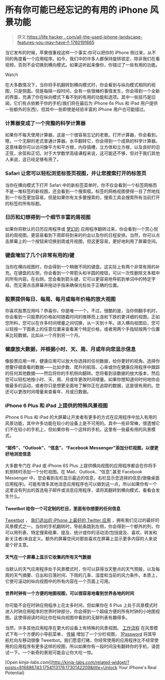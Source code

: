 # 所有你可能已经忘记的有用的 iPhone 风景功能

> 原文:[https://life hacker . com/all-the-used-iphone-landscape-features-you-may-have-f-1760191665](https://lifehacker.com/all-the-useful-iphone-landscape-features-you-may-have-f-1760191665)

当它发布的时候，苹果很重视这样一个事实:你可以把你的 iPhone 侧过来，从不同的角度看一个应用程序。如今，我们中的许多人都保持旋转锁定，除非我们在看视频，否则不会切换到横向模式。如果这听起来像你，你错过了一些有用的功能。

Watch

在大多数情况下，当你将手机翻转到横向模式时，你会看到与纵向模式相同的视图，只是侧面。但是每隔一段时间，会有一些很棒的事情发生，你会得到一个全新的界面，充满了你在纵向模式下看不到的有用的功能和选项。其中一些技巧是旧闻，它们有点依赖于你的手机(我们将在最后为 iPhone 6s Plus 和 iPad 用户提供一些额外的东西)，但其中一些即使是经验丰富的 iPhone 用户也可能错过。

### 计算器变成了一个完整的科学计算器

如果你不每天使用计算器，这是一个很容易忘记的老歌。打开计算器，你会看到，嗯，一个无聊的老式普通计算器。水平翻转它，你会得到一个成熟的科学计算器。这意味着你可以访问像平方和平方根，内存插槽，立方体和立方根，以及良好的旧正弦，余弦和正切。对于大学数学高级课程来说，这可能还不够，但对于我们其他人来说，这已经足够有用了。

### Safari 让您可以轻松浏览标签页视图，并让您搜索打开的标签页

当你在横向模式下打开 Safari 中的新标签菜单时，你不仅会看到一个标签网格而不是一堆标签的新视图，还会看到一个搜索框。标签的网格视图使得一目了然地找到一个标签更加容易，但是如果你有太多要搜索的，搜索工具会搜索所有当前打开的标签的所有标题。

### 日历和幻想得到一个细节丰富的周视图

如果你将默认的日历应用程序或 [梦幻的](https://flexibits.com/fantastical-iphone) 应用程序翻转过来，你会看到一个赏心悦目的周视图，更容易看到下周即将到来的约会以及你的日程安排。当然，你可以点击屏幕上的一个按钮来切换到周或月视图，但这更容易，更好地利用了屏幕空间。

### 键盘增加了几个(非常有用的)键

当你在横向视图时，你会得到一个稍微不同的键盘。这实际上有两个非常有用的补充。在键盘的左侧，你会看到一个带箭头和半圆的按钮，可以一次性删除文本框中的所有内容。在右侧，您会看到箭头键，它可以更容易地导航到单词中的特定字母，而无需点击屏幕并拖动手指来确保光标处于正确的位置。

### 股票提供每日、每周、每月或每年价格的放大视图

你喜欢股票应用吗？恭喜你，你是唯一一个。不过，很酷的是，当你侧翻手机时，你会看到一只股票的价格如何随着时间的推移而上涨和下跌的更详细的视图。正如您所料，您可以在许多时间增量之间切换，从一天到十年。进入横向视图后，您可以轻按一下图表上的任意位置来查看某个特定价格，或者用两个手指轻按两个位置来比较数据，比如从一个月到另一个月。

### 健康放大数据，并根据小时、天、周、月或年向您显示信息

像股票应用一样，健康应用可以放大你选择的任何数据，给你更好的视角。选择你想要仔细查看的数据——比如步数、爬升的航班、心率或你在健康应用程序中跟踪的任何其他数据——然后将你的手机侧向翻转。您将看到该数据的放大版本，然后您可以轻松地按小时、天、周、月或年更改时间增量。如果你想知道何时何地你会做最多的运动，或者你只是想更全面地了解你正在追踪的数据，这是很有用的。您还可以更改时间增量来查看年、月或日数据。

### iPhone 6 Plus 和 iPad 上提供的特殊风景视图

iPhone 6 Plus 和 iPad 的大屏幕让开发者有更多的方式在应用程序中加入有用的风景功能，其中许多功能在较小的设备上是不可用的。其中一些非常棒，很遗憾它们不在较小的手机上，但如果你有一个这样的手机，这里有一些最有用的风景模式。

#### “邮件”、“Outlook”、“信息”、“Facebook Messenger”添加分栏视图，以便更好地浏览信息

大多数专门在 iPad 或 iPhone 6S Plus 上提供横向视图的应用程序都会在你将手机侧转时添加一个分栏视图。在 Mail、Outlook、“信息”,甚至 Facebook Messenger 中，您会看到左栏显示最近的信息，右栏显示您选择的信息(很像桌面应用程序)。可能有很多其他消息应用程序也可以做到这一点，所以如果你有一个这里没有列出的首选电子邮件或消息应用程序，请将其翻转到横向模式，看看会发生什么。

#### Tweetbot 给你一个可定制的栏目，里面有你想要的任何信息

[Tweetbot](http://tapbots.com/tweetbot/) ， [我们选出的 iPhone 上最好的 Twitter 应用](https://lifehacker.com/the-best-twitter-client-for-iphone-5809798) ，拥有我们见过的最好的风景模式之一。当你的手机翻转时，导航条跳到左侧，你会得到一个额外的列，你可以用列表、特定搜索结果、提及、统计或你的活动流(包括提及、喜欢、转发和新关注者)来自定义。额外的屏幕空间对那些喜欢在屏幕上显示更多内容的人来说是个好主意。

#### 天气在一个屏幕上显示它收集的所有天气数据

当默认的天气应用程序处于风景模式时，你可以获得当天整点的天气预报，以及每周的天气摘要、日出和日落时间、下雨的几率、湿度和当前的风力条件。本质上，它使可滚动的纵向视图中的所有内容在一个页面上可用。

#### 世界时钟有一个方便的地图视图，可以很容易地看到世界各地的时间

你可能不会在时钟应用程序上花太多时间，但如果你在 6 Plus 上处于风景模式时进入时钟应用程序的世界时钟部分，你会得到一个超级方便的所有时钟的小地图视图。这使得阅读时间比你在纵向视图中看到的无聊列表有趣得多。

当然，许多其他应用程序在更大的设备上有特殊的风景视图。 [工作流程](https://workflow.is/) 在风景模式下有一个方便的小导航菜单， [传输](https://itunes.apple.com/us/app/transmit/id917432930?mt=8&ign-mpt=uo%3D4) 增加了一个分栏视图， [1Password](https://itunes.apple.com/us/app/1password-password-manager/id568903335?mt=8&ign-mpt=uo%3D4) 将其导航栏向左移动很像 Tweetbot。我们愿意打赌，你经常使用的应用程序比不经常使用的应用程序有更多这样的视图，所以如果你有一段时间没有翻转你的手机，请尝试一下。一个新奇的景观可能会让你大吃一惊。

[Open *kinja-labs.com*](http://kinja-labs.com/related-widget/?posts=816886743,1754113176,1730142209&title=Unlock Your iPhone's Real Potential)